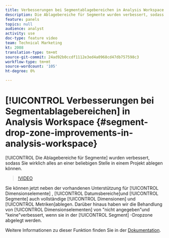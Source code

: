 ```yaml
---
title: Verbesserungen bei Segmentablagebereichen in Analysis Workspace
description: Die Ablagebereiche für Segmente wurden verbessert, sodass Sie wirklich alles an einer beliebigen Stelle in einem Projekt ablegen können.
feature: panels
topics: null
audience: analyst
activity: use
doc-type: feature video
team: Technical Marketing
kt: 2008
translation-type: tm+mt
source-git-commit: 24ad92b0ccdf1112e3ed4a0968cd47db757598c3
workflow-type: tm+mt
source-wordcount: '105'
ht-degree: 0%

---
```



# [!UICONTROL Verbesserungen bei Segmentablagebereichen] in Analysis Workspace {#segment-drop-zone-improvements-in-analysis-workspace}

[!UICONTROL Die Ablagebereiche für Segmente] wurden verbessert, sodass Sie wirklich alles an einer beliebigen Stelle in einem Projekt ablegen können.

>[!VIDEO](https://video.tv.adobe.com/v/24036/?quality=12)

Sie können jetzt neben der vorhandenen Unterstützung für [!UICONTROL Dimensionselemente] , [!UICONTROL Datumsbereiche]und [!UICONTROL Segmente] auch vollständige [!UICONTROL Dimensionen] und [!UICONTROL Metriken]ablegen. Darüber hinaus haben wir die Behandlung von [!UICONTROL Dimensionselementen] von &quot;nicht angegeben&quot;und &quot;keine&quot;verbessert, wenn sie in der [!UICONTROL Segment] -Dropzone abgelegt werden.

Weitere Informationen zu dieser Funktion finden Sie in der [Dokumentation](https://marketing.adobe.com/resources/help/en_US/analytics/analysis-workspace/t_freeform-project-segment.html).
